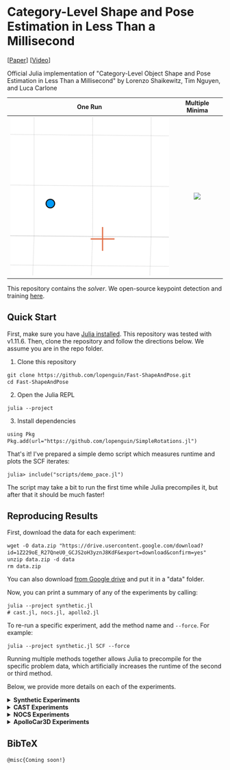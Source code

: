 # Category-Level Shape and Pose Estimation in Less Than a Millisecond
[[Paper](https://arxiv.org/abs/2509.18979)] [[Video](TODO)]

Official Julia implementation of "Category-Level Object Shape and Pose Estimation in Less Than a Millisecond"
by Lorenzo Shaikewitz, Tim Nguyen, and Luca Carlone

  One Run                  |  Multiple Minima
:-------------------------:|:-------------------------:
![](assets/scf_oneiter.gif)|![](assets/scf_twomins.gif)


This repository contains the *solver*. We open-source keypoint detection and training [here]().

## Quick Start
First, make sure you have [Julia installed](https://julialang.org/install/). This repository was tested with v1.11.6. Then, clone the repository and follow the directions below. We assume you are in the repo folder.
1. Clone this repository
```shell
git clone https://github.com/lopenguin/Fast-ShapeAndPose.git
cd Fast-ShapeAndPose
```
2. Open the Julia REPL
```shell
julia --project
```
3. Install dependencies
```julia-repl
using Pkg
Pkg.add(url="https://github.com/lopenguin/SimpleRotations.jl")
```

That's it! I've prepared a simple demo script which measures runtime and plots the SCF iterates:
```julia-repl
julia> include("scripts/demo_pace.jl")
```

The script may take a bit to run the first time while Julia precompiles it, but after that it should be much faster!

## Reproducing Results
First, download the data for each experiment:
```shell
wget -O data.zip "https://drive.usercontent.google.com/download?id=1Z229oE_R27QneU0_GCJS2oH3yznJ8KdF&export=download&confirm=yes"
unzip data.zip -d data
rm data.zip
```
You can also download [from Google drive](https://drive.google.com/file/d/1Z229oE_R27QneU0_GCJS2oH3yznJ8KdF/view?usp=sharing) and put it in a "data" folder.

Now, you can print a summary of any of the experiments by calling:
```shell
julia --project synthetic.jl
# cast.jl, nocs.jl, apollo2.jl
```

To re-run a specific experiment, add the method name and `--force`. For example:
```shell
julia --project synthetic.jl SCF --force
```

Running multiple methods together allows Julia to precompile for the specific problem data, which artificially increases the runtime of the second or third method.

Below, we provide more details on each of the experiments.

<details closed>

<summary><b>Synthetic Experiments</b></summary>

The synthetic experiment data is all in [this file](./data/synthetic/problem_data.dat). All methods have the same initial condition. The problem data is generated using:
```julia
q0 = normalize(randn(4))
serialize("data/synthetic/problem_data.dat", (data,q0))
```

</details>


<details closed>

<summary><b>CAST Experiments</b></summary>

We test on the [CAST dataset](https://github.com/MIT-SPARK/certifiable_tracking?tab=readme-ov-file). First, we run the fast compatibility checks [ROBIN](https://github.com/MIT-SPARK/ROBIN) using [this python script](./assets/run_robin.py). This saves the inlier clique to the "robin_" json file along with the time it takes to run ROBIN. For visualization, see [scripts/visualization/cast.jl](./scripts/visualization/cast.jl). The keypoint detector is not released.

</details>


<details closed>

<summary><b>NOCS Experiments</b></summary>

We test on the [NOCS-REAL275 dataset](https://github.com/hughw19/NOCS_CVPR2019). Keypoint detection is done separately. Save files are [available here](https://drive.google.com/drive/folders/17MErjAilASvz6tpw6yex0OqWEbcueMBA?usp=sharing) and scripts to run keypoint detection are [available here](https://github.com/Piflyer/keypoint-tracking). We caution that keypoint detection doesn't work particularly well.

To run on NOCS, you also need to specify the subfolder (see data/nocs). For example:
```shell
julia --project nocs.jl SCF mug --force
```

There are also several visualization scripts in the `visualization` folder.

</details>


<details closed>

<summary><b>ApolloCar3D Experiments</b></summary>

Unfortunately, most ApolloCar3D data is no longer available at their [official repository](https://github.com/ApolloScapeAuto/dataset-api). We use the code in this repository to process the dataset. While we don't have access to the original images, the keypoint detections are provided in the data.

</details>

## BibTeX
```
@misc{Coming soon!}
```

